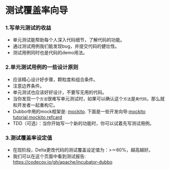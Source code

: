 # 测试覆盖率向导

### 1.写单元测试的收益 
  * 单元测试能帮助每个人深入代码细节，了解代码的功能。
  * 通过测试用例我们能发现bug，并提交代码的健壮性。
  * 测试用例同时也是代码的demo用法。
### 2.单元测试用例的一些设计原则 
  * 应该精心设计好步骤，颗粒度和组合条件。
  * 注意边界条件。
  * 单元测试也应该好好设计，不要写无用的代码。
  * 当你发现一个`方法`很难写单元测试时，如果可以确认这个`方法`是`臭代码`，那么就和开发者一起重构它。
  * Dubbo中用的mock框架是: [mockito](http://site.mockito.org/). 下面是一些开发向导:[mockito tutorial](http://www.baeldung.com/bdd-mockito),[mockito refcard](https://dzone.com/refcardz/mockito)
  * TDD（可选）：当你开始写一个新的功能时，你可以试着先写测试用例。 
### 3.测试覆盖率设定值
  * 在现阶段，Delta更改代码的测试覆盖设定值为：>＝60%，越高越好。
  * 我们可以在这个页面中看到测试报告: https://codecov.io/gh/apache/incubator-dubbo